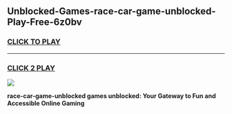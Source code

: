 
## Unblocked-Games-race-car-game-unblocked-Play-Free-6z0bv
<h3>
<a href="https://premium76.site?title=race-car-game-unblocked&ref=21A">CLICK TO PLAY</a></h3>
<hr>

<h3>
<a href="https://premium76.site?title=race-car-game-unblocked&ref=21A">CLICK 2 PLAY</a>
  
</h3>

<a href="https://premium76.site?title=race-car-game-unblocked&ref=21A"><img src="https://clearcache.store/games.png"></a>


**race-car-game-unblocked games unblocked: Your Gateway to Fun and Accessible Online Gaming**
